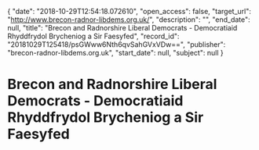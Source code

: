 {
  "date": "2018-10-29T12:54:18.072610", 
  "open_access": false, 
  "target_url": "http://www.brecon-radnor-libdems.org.uk/", 
  "description": "", 
  "end_date": null, 
  "title": "Brecon and Radnorshire Liberal Democrats - Democratiaid Rhyddfrydol Brycheniog a Sir Faesyfed", 
  "record_id": "20181029T125418/psGWww6Nth6qvSahGVxVDw==", 
  "publisher": "brecon-radnor-libdems.org.uk", 
  "start_date": null, 
  "subject": null
}

# Brecon and Radnorshire Liberal Democrats - Democratiaid Rhyddfrydol Brycheniog a Sir Faesyfed

